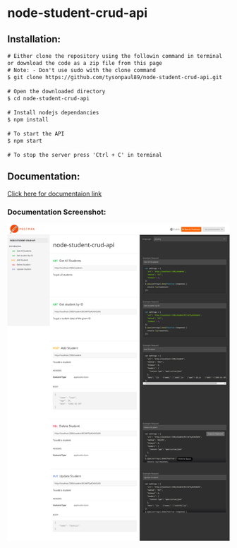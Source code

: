 # node-student-crud-api

## Installation:
```
# Either clone the repository using the followin command in terminal or download the code as a zip file from this page
# Note: - Don't use sudo with the clone command
$ git clone https://github.com/tysonpaul89/node-student-crud-api.git

# Open the downloaded directory 
$ cd node-student-crud-api

# Install nodejs dependancies
$ npm install

# To start the API
$ npm start

# To stop the server press 'Ctrl + C' in terminal
```

## Documentation:
[Click here for documentaion link](https://documenter.getpostman.com/view/2223066/RznEMf3S)

### Documentation Screenshot:
![alt text](https://github.com/tysonpaul89/node-student-crud-api/blob/master/api-doc/node-student-CRUD-api.png "API Documentation")
